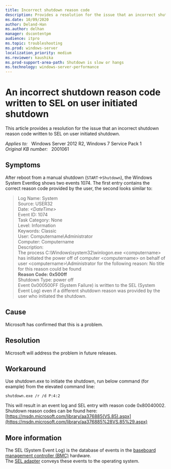```yaml
---
title: Incorrect shutdown reason code
description: Provides a resolution for the issue that an incorrect shutdown reason code written to SEL on user initiated shutdown.
ms.date: 10/09/2020
author: Deland-Han
ms.author: delhan 
manager: dscontentpm
audience: itpro
ms.topic: troubleshooting
ms.prod: windows-server
localization_priority: medium
ms.reviewer: kaushika
ms.prod-support-area-path: Shutdown is slow or hangs
ms.technology: windows-server-performance
---
```

# An incorrect shutdown reason code written to SEL on user initiated shutdown

This article provides a resolution for the issue that an incorrect shutdown reason code written to SEL on user initiated shutdown.

_Applies to:_ &nbsp; Windows Server 2012 R2, Windows 7 Service Pack 1  
_Original KB number:_ &nbsp; 2001061

## Symptoms

After reboot from a manual shutdown (`START`->`Shutdown`), the Windows System Eventlog shows two events 1074. The first entry contains the correct reason code provided by the user, the second looks similar to:  
>Log Name:      System  
Source:        USER32  
Date:          *\<DateTime>*  
Event ID:      1074  
Task Category: None  
Level:         Information  
Keywords:      Classic  
User:         Computername\Administrator  
Computer:      Computername  
Description:  
The process C:\Windows\system32\winlogon.exe \<computername> has initiated the power off of computer \<computername> on behalf of user \<computername>\Administrator for the following reason: No title for this reason could be found  
**Reason Code: 0x500ff**  
Shutdown Type: power off  
Event 0x000500FF (System Failure) is written to the SEL (System Event Log) even if a different shutdown reason was provided by the user who initiated the shutdown.

## Cause

Microsoft has confirmed that this is a problem.

## Resolution

Microsoft will address the problem in future releases.

## Workaround

Use shutdown.exe to initiate the shutdown, run below command (for example) from the elevated command line:

`shutdown.exe /r /d P:4:2`

This will result in an event log and SEL entry with reason code 0x80040002.  
Shutdown reason codes can be found here: [https://msdn.microsoft.com/library/aa376885(VS.85).aspx](https://msdn.microsoft.com/library/aa376885%28VS.85%29.aspx)  

## More information

The SEL (System Event Log) is the database of events in the [baseboard management controller (BMC)](https://msdn.microsoft.com/library/aa384465%28VS.85%29.aspx#winrm.gloss_baseboard_management_controller) hardware.  
The [SEL adapter](https://msdn.microsoft.com/library/aa384465%28VS.85%29.aspx#winrm.gloss_sel_adapter) conveys these events to the operating system.

